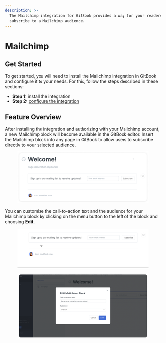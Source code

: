 ```yaml
---
description: >-
  The Mailchimp integration for GitBook provides a way for your readers to
  subscribe to a Mailchimp audience.
---
```


# Mailchimp

## Get Started

To get started, you will need to install the Mailchimp integration in GitBook and configure it to your needs. For this, follow the steps described in these sections:

* **Step 1:** [install the integration](../install-an-integration.md)
* **Step 2:** [configure the integration](configure-the-mailchimp-integration.md)

## Feature Overview

After installing the integration and authorizing with your Mailchimp account, a new Mailchimp block will become available in the GitBook editor. Insert the Mailchimp block into any page in GitBook to allow users to subscribe directly to your selected audience.

<figure><img src="../../../.gitbook/assets/Mailchimp block.png" alt=""><figcaption></figcaption></figure>

You can customize the call-to-action text and the audience for your Mailchimp block by clicking on the menu button to the left of the block and choosing **Edit**.

<figure><img src="../../../.gitbook/assets/Edit Mailchimp block.gif" alt=""><figcaption></figcaption></figure>

<figure><img src="../../../.gitbook/assets/Mailchimp edit block.png" alt=""><figcaption></figcaption></figure>
